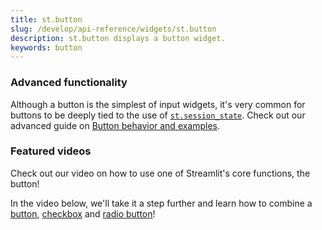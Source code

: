 ```yaml
---
title: st.button
slug: /develop/api-reference/widgets/st.button
description: st.button displays a button widget.
keywords: button
---
```


<Autofunction function="streamlit.button" />

### Advanced functionality

Although a button is the simplest of input widgets, it's very common for buttons to be deeply tied to the use of [`st.session_state`](/develop/api-reference/control-flow/st.session_state). Check out our advanced guide on [Button behavior and examples](/develop/concepts/elements-and-ui/button-behavior-and-examples).

### Featured videos

Check out our video on how to use one of Streamlit's core functions, the button!

<YouTube videoId="JSeQSnGovSE" />

In the video below, we'll take it a step further and learn how to combine a [button](/develop/api-reference/widgets/st.button), [checkbox](/develop/api-reference/widgets/st.checkbox) and [radio button](/develop/api-reference/widgets/st.radio)!

<YouTube videoId="EnXJBsCIl_A" />
